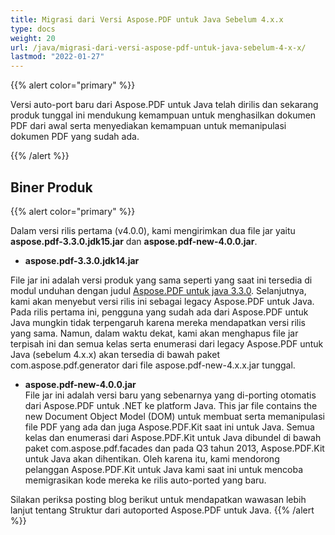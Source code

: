 ```yaml
---
title: Migrasi dari Versi Aspose.PDF untuk Java Sebelum 4.x.x
type: docs
weight: 20
url: /java/migrasi-dari-versi-aspose-pdf-untuk-java-sebelum-4-x-x/
lastmod: "2022-01-27"
---
```


{{% alert color="primary" %}}

Versi auto-port baru dari Aspose.PDF untuk Java telah dirilis dan sekarang produk tunggal ini mendukung kemampuan untuk menghasilkan dokumen PDF dari awal serta menyediakan kemampuan untuk memanipulasi dokumen PDF yang sudah ada.

{{% /alert %}}

## Biner Produk

{{% alert color="primary" %}}

Dalam versi rilis pertama (v4.0.0), kami mengirimkan dua file jar yaitu **aspose.pdf-3.3.0.jdk15.jar** dan **aspose.pdf-new-4.0.0.jar**.

- **aspose.pdf-3.3.0.jdk14.jar**

File jar ini adalah versi produk yang sama seperti yang saat ini tersedia di modul unduhan dengan judul [Aspose.PDF untuk java 3.3.0](http://www.aspose.com/community/files/72/java-components/aspose.pdf-for-java/entry417659.aspx). Selanjutnya, kami akan menyebut versi rilis ini sebagai legacy Aspose.PDF untuk Java. Pada rilis pertama ini, pengguna yang sudah ada dari Aspose.PDF untuk Java mungkin tidak terpengaruh karena mereka mendapatkan versi rilis yang sama. Namun, dalam waktu dekat, kami akan menghapus file jar terpisah ini dan semua kelas serta enumerasi dari legacy Aspose.PDF untuk Java (sebelum 4.x.x) akan tersedia di bawah paket com.aspose.pdf.generator dari file aspose.pdf-new-4.x.x.jar tunggal.

- **aspose.pdf-new-4.0.0.jar**  
  File jar ini adalah versi baru yang sebenarnya yang di-porting otomatis dari Aspose.PDF untuk .NET ke platform Java.
 This jar file contains the new Document Object Model (DOM) untuk membuat serta memanipulasi file PDF yang ada dan juga Aspose.PDF.Kit saat ini untuk Java. Semua kelas dan enumerasi dari Aspose.PDF.Kit untuk Java dibundel di bawah paket com.aspose.pdf.facades dan pada Q3 tahun 2013, Aspose.PDF.Kit untuk Java akan dihentikan. Oleh karena itu, kami mendorong pelanggan Aspose.PDF.Kit untuk Java kami saat ini untuk mencoba memigrasikan kode mereka ke rilis auto-ported yang baru.

Silakan periksa posting blog berikut untuk mendapatkan wawasan lebih lanjut tentang Struktur dari autoported Aspose.PDF untuk Java.
{{% /alert %}}